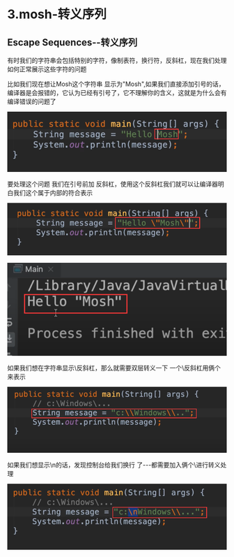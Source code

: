 # 3.mosh-转义序列



## Escape Sequences--转义序列



​	有时我们的字符串会包括特别的字符，像制表符，换行符，反斜杠，现在我们处理如何正常展示这些字符的问题



比如我们现在想让Mosh这个字符串 显示为"Mosh",如果我们直接添加引号的话，编译器是会报错的，它认为已经有引号了，它不理解你的含义，这就是为什么会有编译错误的问题了

![1648305187005](../../../../../.vuepress/public/images/1648305187005.png)





要处理这个问题 我们在引号前加 反斜杠，使用这个反斜杠我们就可以让编译器明白我们这个属于内部的符合表示

![1648305456883](../../../../../.vuepress/public/images/1648305456883.png)





![1648305515280](../../../../../.vuepress/public/images/1648305515280.png)



如果我们想在字符串显示\反斜杠，那么就需要双层转义一下 一个\反斜杠用俩个来表示

![1648305711100](../../../../../.vuepress/public/images/1648305711100.png)





如果我们想显示\n的话，发现控制台给我们换行 了---都需要加入俩个\\进行转义处理

![1648305822757](../../../../../.vuepress/public/images/1648305822757.png)

































































































